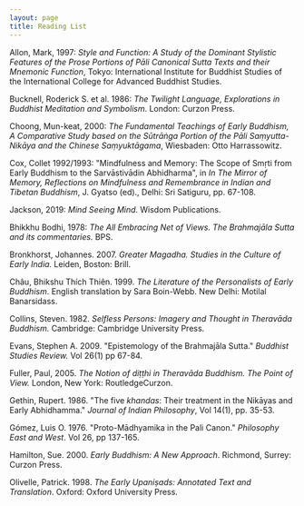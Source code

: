 ```yaml
---
layout: page
title: Reading List
---
```


Allon, Mark, 1997: *Style and Function:  A Study of the Dominant Stylistic Features of the Prose Portions of Pāli Canonical Sutta Texts and
their Mnemonic Function*, Tokyo: International Institute for Buddhist Studies of the International College for Advanced Buddhist Studies.

Bucknell, Roderick S. et al. 1986: *The Twilight Language, Explorations in Buddhist Meditation and Symbolism*.  London: Curzon Press.

Choong, Mun-keat, 2000:  *The Fundamental Teachings of Early Buddhism, A Comparative Study based on the Sūtrāṅga Portion of the Pāli
Saṃyutta-Nikāya and the Chinese Saṃyuktāgama*, Wiesbaden: Otto Harrassowitz.

Cox, Collet 1992/1993: "Mindfulness and Memory: The Scope of Smṛti from Early Buddhism to the Sarvāstivādin Abhidharma", in *In The Mirror of Memory,
Reflections on Mindfulness and Remembrance in Indian and Tibetan Buddhism*, J. Gyatso (ed)., Delhi: Sri Satiguru, pp. 67-108.

Jackson, 2019: *Mind Seeing Mind*.  Wisdom Publications.

Bhikkhu Bodhi, 1978:  *The All Embracing Net of Views.  The Brahmajāla Sutta and its commentaries.*  BPS.

Bronkhorst, Johannes. 2007.  *Greater Magadha.  Studies in the Culture of Early India.*  Leiden, Boston: Brill.

Châu, Bhikshu Thích Thiên.  1999.  *The Literature of the Personalists of Early Buddhism*.  English translation by Sara Boin-Webb.  New Delhi:
Motilal Banarsidass.

Collins, Steven.  1982.  *Selfless Persons:  Imagery and Thought in Theravāda Buddhism.*  Cambridge:  Cambridge University Press.

Evans, Stephen A.  2009.  "Epistemology of the Brahmajāla Sutta."  *Buddhist Studies Review.*  Vol 26(1) pp 67-84.

Fuller, Paul, 2005.  *The Notion of diṭṭhi in Theravāda Buddhism.  The Point of View.*  London, New York:  RoutledgeCurzon.

Gethin, Rupert. 1986.  "The five *khandas*:  Their treatment in the Nikāyas and Early Abhidhamma."  *Journal of Indian Philosophy*, Vol 14(1),
pp. 35-53.

Gómez, Luis O. 1976.  "Proto-Mādhyamika in the Pali Canon."  *Philosophy East and West*. Vol 26, pp 137-165.

Hamilton, Sue. 2000.  *Early Buddhism:  A New Approach*.  Richmond, Surrey: Curzon Press.

Olivelle, Patrick. 1998.  *The Early Upaniṣads:  Annotated Text and Translation*.  Oxford: Oxford University Press.

